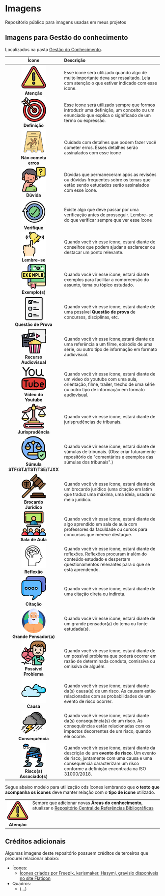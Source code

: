 # Imagens

Repositório público para imagens usadas em meus projetos

## Imagens para Gestão do conhecimento

Localizados na pasta [Gestão do Conhecimento](https://github.com/dnlclaudino/imagens/tree/master/gestao-do-conhecimento).

|**Ícone**|**Descrição**|
|:---:|:---|
|<img src="https://github.com/dnlclaudino/imagens/blob/master/gestao-do-conhecimento/icone-atencao.png?raw=true" heigh="80" width="80"><br>**Atenção**|Esse ícone será utilizado quando algo de muito importante deva ser ressaltado. Leia com atenção o que estiver indicado com esse ícone.|
|<img src="https://github.com/dnlclaudino/imagens/blob/master/gestao-do-conhecimento/icone-definicao.png?raw=true" heigh="80" width="80"><br>**Definição**|Esse ícone será utilizado sempre que formos introduzir uma definição, um conceito ou um enunciado que explica o significado de um termo ou expressão.|
|<img src="https://github.com/dnlclaudino/imagens/blob/master/gestao-do-conhecimento/icone-nao-cometa-erros.png?raw=true" heigh="80" width="80"><br>**Não cometa<br>erros**|Cuidado com detalhes que podem fazer você cometer erros. Esses detalhes serão assinalados com esse ícone|
|<img src="https://github.com/dnlclaudino/imagens/blob/master/gestao-do-conhecimento/icone-duvidas.png?raw=true" heigh="80" width="80"><br>**Dúvida**|Dúvidas que permaneceram após as revisões ou dúvidas frequentes sobre os temas que estão sendo estudados serão assinalados com esse ícone.|
|<img src="https://github.com/dnlclaudino/imagens/blob/master/gestao-do-conhecimento/icone-verifique.png?raw=true" heigh="80" width="80"><br>**Verifique**|Existe algo que deve passar por uma verificação antes de prosseguir. Lembre-se do que verificar sempre que ver esse ícone|
|<img src="https://github.com/dnlclaudino/imagens/blob/master/gestao-do-conhecimento/icone-lembre-se.png?raw=true" heigh="80" width="80"><br>**Lembre-se**|Quando você vir esse ícone, estará diante de conselhos que podem ajudar a esclarecer ou destacar um ponto relevante.|
|<img src="https://github.com/dnlclaudino/imagens/blob/master/gestao-do-conhecimento/icone-exemplo.png?raw=true" heigh="80" width="80"><br>**Exemplo(s)**|Quando você vir esse ícone, estará diante exemplos para facilitar a compreensão do assunto, tema ou tópico estudado.|
|<img src="https://github.com/dnlclaudino/imagens/blob/master/gestao-do-conhecimento/icone-questao-de-prova.png?raw=true" heigh="80" width="80"><br>**Questão de Prova**|Quando você vir esse ícone, estará diante de uma possível **Questão de prova** de concursos, disciplinas, etc.|
|<img src="https://github.com/dnlclaudino/imagens/blob/master/gestao-do-conhecimento/icone-video.png?raw=true" heigh="80" width="80"><br>**Recurso<br>Audiovisual**|Quando você vir esse ícone,estará diante de uma referência a um filme, episódio de uma série, ou outro tipo de informação em formato audiovisual.|
|<img src="https://github.com/dnlclaudino/imagens/blob/master/gestao-do-conhecimento/icone-youtube.png?raw=true" heigh="80" width="80"><br>**Vídeo do<br>Youtube**|Quando você vir esse ícone, estará diante de um vídeo do youtube com uma aula, orientação, filme, trailer, trecho de uma série ou outro tipo de informação em formato audiovisual.|
|<img src="https://github.com/dnlclaudino/imagens/blob/master/gestao-do-conhecimento/icone-jurisprudencia.png?raw=true" heigh="80" width="80"><br>**Jurisprudência**|Quando você vir esse ícone, estará diante de jurisprudências de tribunais.|
|<img src="https://github.com/dnlclaudino/imagens/blob/master/gestao-do-conhecimento/icone-sumula-tribunal.png?raw=true" heigh="80" width="80"><br>**Súmula STF/STJ/TST/TSE/TJXX**|Quando você vir esse ícone, estará diante de súmulas de tribunais. (Obs: criar futuramente repositório de "comentários e exemplos das súmulas dos tribunais".)|
|<img src="https://github.com/dnlclaudino/imagens/blob/master/gestao-do-conhecimento/icone-brocardo-juridico.png?raw=true" heigh="80" width="80"><br>**Brocardo<br>Jurídico**|Quando você vir esse ícone, estará diante de um brocardo jurídico (uma citação em latim que traduz uma máxima, uma ideia, usada no meio jurídico.|
|<img src="https://github.com/dnlclaudino/imagens/blob/master/gestao-do-conhecimento/icone-sala-de-aula.png?raw=true" heigh="80" width="80"><br>**Sala de Aula**|Quando você vir esse ícone, estará diante de algo aprendido em sala de aula com professores da faculdade ou cursos para concursos que merece destaque.|
|<img src="https://github.com/dnlclaudino/imagens/blob/master/gestao-do-conhecimento/icone-reflexao.png?raw=true" heigh="80" width="80"><br>**Reflexão**|Quando você vir esse ícone, estará diante de reflexões. Reflexões procuram ir além do conteúdo estudado e despertam questionamentos relevantes para o que se está aprendendo.|
|<img src="https://github.com/dnlclaudino/imagens/blob/master/gestao-do-conhecimento/icone-citacao.png?raw=true" heigh="80" width="80"><br>**Citação**|Quando você vir esse ícone, estará diante de uma citação direta ou indireta.|
|<img src="https://github.com/dnlclaudino/imagens/blob/master/gestao-do-conhecimento/icone-grande-pensador.png?raw=true" heigh="80" width="80"><br>**Grande Pensador(a)**|Quando você vir esse ícone, estará diante de um grande pensador(a) do tema ou fonte estudada(s).|
|<img src="https://github.com/dnlclaudino/imagens/blob/master/gestao-do-conhecimento/icone-problema.png?raw=true" heigh="80" width="80"><br>**Possível<br>Problema**|Quando você vir esse ícone, estará diante de um possível problema que poderá ocorrer em razão de determinada conduta, comissiva ou omissiva de alguém.|
|<img src="https://github.com/dnlclaudino/imagens/blob/master/gestao-do-conhecimento/icone-causa.png?raw=true" heigh="80" width="80"><br>**Causa**|Quando você vir esse ícone, estará diante da(s) causa(s) de um risco. As causam estão relacionadas com as probabilidades de um evento de risco ocorrer.|
|<img src="https://github.com/dnlclaudino/imagens/blob/master/gestao-do-conhecimento/icone-consequencia.png?raw=true" heigh="80" width="80"><br>**Consequência**|Quando você vir esse ícone, estará diante da(s) consequência(s) de um risco. As consequências estão relacionadas com os impactos decorrentes de um risco, quando ele ocorre.|
|<img src="https://github.com/dnlclaudino/imagens/blob/master/gestao-do-conhecimento/icone-risco.png?raw=true" heigh="80" width="80"><br>**Risco(s)<br>Associado(s)**|Quando você vir esse ícone, estará diante da descrição de um **evento de risco**. Um evento de risco, juntamente com uma causa e uma consequência caracterizam um risco conforme a definição encontrada na ISO 31000/2018.|

Segue abaixo modelo para utilização ods ícones lembrando que **o texto que acompanha os ícones** deve manter relação com o **tipo de ícone** utilizado.

<table>
  <tr>
    <td align="center">
       <img src="https://github.com/dnlclaudino/imagens/blob/master/gestao-do-conhecimento/icone-atencao.png?raw=true" heigh="80" width="80"><br>
       <b>Atenção</b>
    </td>
    <td valign="top">
      Sempre que adicionar novas <b>Áreas do conhecimento</b>, atualizar o 
      <a href="https://github.com/dnlclaudino/repositorio-central-referencias-bibliograficas/tree/master">Repositório Central de Referências Bibliográficas</a>
    </td>
  </tr>
</table>
 
 ## Créditos adicionais

Algumas imagens deste repositório possuem créditos de terceiros que procurei relacionar abaixo:

 - Ícones:
   - <a href="https://www.flaticon.com/br/icones-gratis/exemplo" title="exemplo ícones">Ícones criados por Freepik,  kerismaker, Hasymi, gravisio disponíveis no site Flaticon</a>
- Quadros:
  - (...)

